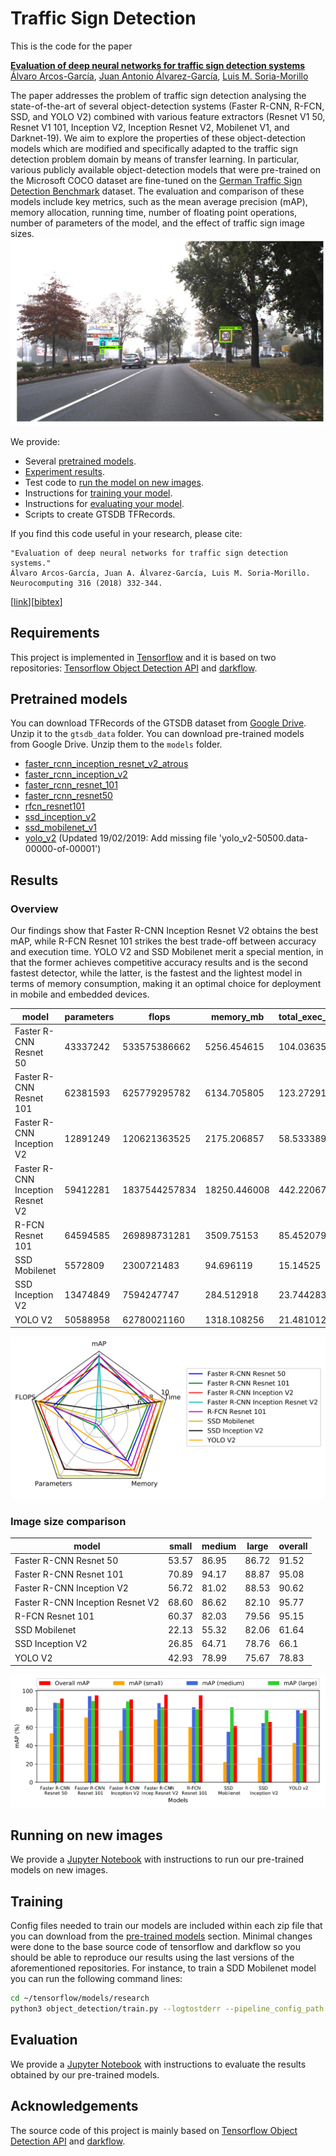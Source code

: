 # Traffic Sign Detection
This is the code for the paper

**[Evaluation of deep neural networks for traffic sign detection systems](https://doi.org/10.1016/j.neucom.2018.08.009)**
<br>
[Álvaro Arcos-García](https://scholar.google.com/citations?user=gjecl3cAAAAJ),
[Juan Antonio Álvarez-García](https://scholar.google.com/citations?user=Qk79xk8AAAAJ),
[Luis M. Soria-Morillo](https://scholar.google.com/citations?user=poBDpFkAAAAJ)
<br>

The paper addresses the problem of traffic sign detection analysing the state-of-the-art of several object-detection systems (Faster R-CNN, R-FCN, SSD, and YOLO V2) combined with various feature extractors (Resnet V1 50, Resnet V1 101, Inception V2, Inception Resnet V2, Mobilenet V1, and Darknet-19). We aim to explore the properties of these object-detection models which are modified and specifically adapted to the traffic sign detection problem domain by means of transfer learning. In particular, various publicly available object-detection models that were pre-trained on the Microsoft COCO dataset are fine-tuned on the [German Traffic Sign Detection Benchmark](http://benchmark.ini.rub.de/?section=gtsdb) dataset. The evaluation and comparison of these models include key metrics, such as the mean average precision (mAP), memory allocation, running time, number of floating point operations, number of parameters of the model, and the effect of traffic sign image sizes.
![Detection example](detection_example.png?raw=True "Detection example")

We provide:
- Several [pretrained models](#pretrained-models).
- [Experiment results](#results).
- Test code to [run the model on new images](#running-on-new-images).
- Instructions for [training your model](#training).
- Instructions for [evaluating your model](#evaluation).
- Scripts to create GTSDB TFRecords.

If you find this code useful in your research, please cite:

```
"Evaluation of deep neural networks for traffic sign detection systems."
Álvaro Arcos-García, Juan A. Álvarez-García, Luis M. Soria-Morillo. Neurocomputing 316 (2018) 332-344.
```
\[[link](https://doi.org/10.1016/j.neucom.2018.08.009)\]\[[bibtex](
https://scholar.googleusercontent.com/citations?view_op=export_citations&user=gjecl3cAAAAJ&citsig=AMstHGQAAAAAW88AbhXW-l4i_qhFLdvy09TVYklB-yqs&hl=en)\]

## Requirements
This project is implemented in [Tensorflow](https://www.tensorflow.org/) and it is based on two repositories: [Tensorflow Object Detection API](https://github.com/tensorflow/models/tree/master/research/object_detection) and [darkflow](https://github.com/thtrieu/darkflow).

## Pretrained models
You can download TFRecords of the GTSDB dataset from [Google Drive](https://drive.google.com/open?id=1hKdjTsiFm_vdtZPdto0QJihThGFOPEkq). Unzip it to the `gtsdb_data` folder.
You can download pre-trained models from Google Drive. Unzip them to the `models` folder.
- [faster_rcnn_inception_resnet_v2_atrous](https://drive.google.com/open?id=12vLvA9wyJ9lRuDl9H9Tls0z5jsX0I0Da)
- [faster_rcnn_inception_v2](https://drive.google.com/open?id=1LRCSWIkX_i6ijScMfaxSte_5a_x9tjWF)
- [faster_rcnn_resnet_101](https://drive.google.com/open?id=15OxyPlqyOOlUdsbUmdrexKLpHy1l5tP9)
- [faster_rcnn_resnet50](https://drive.google.com/open?id=1aEqlozB_CzhyJX_PO6SSiM-Yiv3fuO8V)
- [rfcn_resnet101](https://drive.google.com/open?id=1eWCDZ5BxcEa7n_jZmWUr2kwHPBi5-SMG)
- [ssd_inception_v2](https://drive.google.com/open?id=1TKMd-wIZJ1aUcOhWburm2b6WgYnP0ZK6)
- [ssd_mobilenet_v1](https://drive.google.com/open?id=1U31RhUvE1Urr5Q92AJynMvl-oFBVRxxg)
- [yolo_v2](https://drive.google.com/open?id=1wqWgHqcwtjXTXvKZgkzfbTvdpDAy8G85) (Updated 19/02/2019: Add missing file 'yolo_v2-50500.data-00000-of-00001')

## Results
### Overview
Our findings show that Faster R-CNN Inception Resnet V2 obtains the best mAP, while R-FCN Resnet 101 strikes the best trade-off between accuracy and execution time. YOLO V2 and SSD Mobilenet merit a special mention, in that the former achieves competitive accuracy results and is the second fastest detector, while the latter, is the fastest and the lightest model in terms of memory consumption, making it an optimal choice for deployment in mobile and embedded devices.

| model                            | parameters | flops         | memory_mb    | total_exec_millis | accelerator_exec_millis | cpu_exec_millis | mAP   |
|----------------------------------|------------|---------------|--------------|-------------------|-------------------------|-----------------|-------|
| Faster R-CNN Resnet 50           | 43337242   | 533575386662  | 5256.454615  | 104.0363553       | 75.93395395             | 28.10240132     | 91.52 |
| Faster R-CNN Resnet 101          | 62381593   | 625779295782  | 6134.705805  | 123.2729175       | 90.33714433             | 32.9357732      | 95.08 |
| Faster R-CNN Inception V2        | 12891249   | 120621363525  | 2175.206857  | 58.53338971       | 38.76813971             | 19.76525        | 90.62 |
| Faster R-CNN Inception Resnet V2 | 59412281   | 1837544257834 | 18250.446008 | 442.2206796       | 366.1586796             | 76062           | 95.77 |
| R-FCN Resnet 101                 | 64594585   | 269898731281  | 3509.75153   | 85.45207971       | 52.40321739             | 33.04886232     | 95.15 |
| SSD Mobilenet                    | 5572809    | 2300721483    | 94.696119    | 15.14525          | 4.021267857             | 11.12398214     | 61.64 |
| SSD Inception V2                 | 13474849   | 7594247747    | 284.512918   | 23.74428378       | 9.393405405             | 14.35087838     | 66.10 |
| YOLO V2                          | 50588958   | 62780021160   | 1318.108256  | 21.4810122        | 18.13923171             | 3.341780488     | 78.83 |

![Results plot](results_radar_plot.png?raw=True "Results plot")

### Image size comparison

| model                            | small | medium | large | overall |
|----------------------------------|-------|--------|-------|---------|
| Faster R-CNN Resnet 50           | 53.57 | 86.95  | 86.72 | 91.52   |
| Faster R-CNN Resnet 101          | 70.89 | 94.17  | 88.87 | 95.08   |
| Faster R-CNN Inception V2        | 56.72 | 81.02  | 88.53 | 90.62   |
| Faster R-CNN Inception Resnet V2 | 68.60 | 86.62  | 82.10 | 95.77   |
| R-FCN Resnet 101                 | 60.37 | 82.03  | 79.56 | 95.15   |
| SSD Mobilenet                    | 22.13 | 55.32  | 82.06 | 61.64   |
| SSD Inception V2                 | 26.85 | 64.71  | 78.76 | 66.1    |
| YOLO V2                          | 42.93 | 78.99  | 75.67 | 78.83   |

![mAP vs image size](mAP_vs_image_size.png?raw=True "mAP vs image size")

## Running on new images
We provide a [Jupyter Notebook](Run_models_on_new_images.ipynb) with instructions to run our pre-trained models on new images.

## Training
Config files needed to train our models are included within each zip file that you can download from the [pre-trained models](#pretrained-models) section. Minimal changes were done to the base source code of tensorflow and darkflow so you should be able to reproduce our results using the last versions of the aforementioned repositories.
For instance, to train a SDD Mobilenet model you can run the following command lines:
```bash
cd ~/tensorflow/models/research
python3 object_detection/train.py --logtostderr --pipeline_config_path models/ssd_mobilenet_v1/ssd_mobilenet_v1_gtsdb3.config --train_dir models/ssd_mobilenet_v1/train/
```

## Evaluation
We provide a [Jupyter Notebook](Evaluation.ipynb) with instructions to evaluate the results obtained by our pre-trained models.


## Acknowledgements
The source code of this project is mainly based on [Tensorflow Object Detection API](https://github.com/tensorflow/models/tree/master/research/object_detection) and [darkflow](https://github.com/thtrieu/darkflow).
